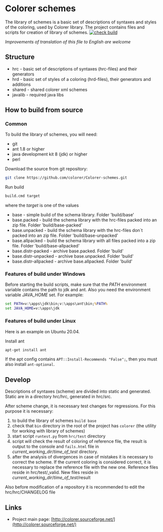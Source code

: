 ﻿Colorer schemes
========================
The library of schemes is a basic set of descriptions of syntaxes and styles of the coloring, used by Colorer library.
The project contains files and scripts for creation of library of schemes.
[![check build](https://github.com/colorer/Colorer-schemes/actions/workflows/checks.yml/badge.svg)](https://github.com/colorer/Colorer-schemes/actions/workflows/checks.yml)

*Improvements of translation of this file to English are welcome*

Structure
------------------------

  * hrc - basic set of descriptions of syntaxes (hrc-files) and their generators
  * hrd - basic set of styles of a coloring (hrd-files), their generators and additions
  * shared - shared colorer xml schemes
  * javalib - required java libs
  
How to build from source
------------------------

### Common ###

To build the library of schemes, you will need:

  * git
  * ant 1.8 or higher
  * java development kit 8 (jdk) or higher
  * perl

Download the source from git repository:

```sh
git clone https://github.com/colorer/Colorer-schemes.git
```

Run build

```sh
build.cmd target
```

where the *target* is one of the values

  * base                 - simple build of the schema library. Folder 'build/base'
  * base.packed          - build the schema library with the hrc-files packed into an zip file. Folder 'build/base-packed'
  * base.unpacked        - build the schema library with the hrc-files don`t packed into an zip file. Folder 'build/base-unpacked'
  * base.allpacked       - build the schema library with all files packed into a zip file. Folder 'build/base-allpacked'
  * base.distr-packed    - archive base.packed. Folder 'build'
  * base.distr-unpacked  - archive base.unpacked. Folder 'build'
  * base.distr-allpacked - archive base.allpacked. Folder 'build'

### Features of build under Windows ###

Before starting the build scripts, make sure that the *PATH* environment variable contains the path to jdk and ant.
Also you need the environment variable *JAVA_HOME* set. For example:

```cmd
set PATH=v:\apps\jdk\bin;v:\apps\ant\bin;%PATH%
set JAVA_HOME=v:\apps\jdk
```

### Features of build under Linux ###

Here is an example on Ubuntu 20.04.

Install ant

```sh
apt-get install ant
```

If the apt config contains `APT::Install-Recommends "False";`, then you must also install `ant-optional`.

## Develop ##

Descriptions of syntaxes (scheme) are divided into static and generated. Static are in a directory hrc/hrc, generated in hrc/src.

After scheme change, it is necessary test changes for regressions. For this purpose it is necessary:

  1. to build the library of schemes `build base`
  2. check that `bin` directory in the root of the project has `colorer` (the utility for working with library of schemes)
  3. start script `runtest.py` from  `hrc/test` directory 
  4. script will check the result of coloring of reference file, the result is output to the console and `fails.html` file in *current_working_dir*/*time_of_test* directory.
  5. after the analysis of divergences in case of mistakes it is necessary to correct the scheme. If the current coloring is considered correct, it is necessary to replace the reference file with the new one.
     Reference files reside in hrc/test/_valid. New files reside in *current_working_dir*/*time_of_test*/result

Also before modification of a repository it is recommended to edit the hrc/hrc/CHANGELOG file

Links
------------------------

* Project main page: [http://colorer.sourceforge.net/](http://colorer.sourceforge.net/)

